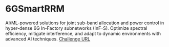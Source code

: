 # 6GSmartRRM
AI/ML-powered solutions for joint sub-band allocation and power control in hyper-dense 6G In-Factory subnetworks (InF-S). Optimize spectral efficiency, mitigate interference, and adapt to dynamic environments with advanced AI techniques.  [Challenge URL](https://challenge.aiforgood.itu.int/match/matchitem/97)

